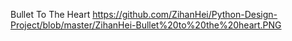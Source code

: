 <hi>Bullet To The Heart
  https://github.com/ZihanHei/Python-Design-Project/blob/master/ZihanHei-Bullet%20to%20the%20heart.PNG
